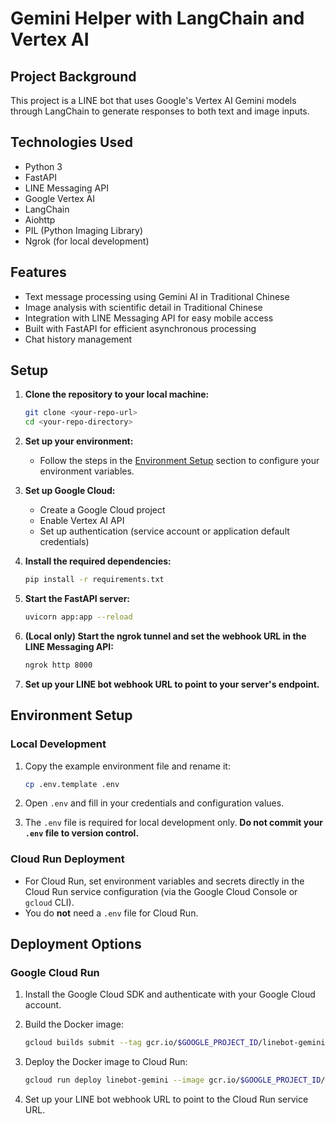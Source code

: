 # Gemini Helper with LangChain and Vertex AI

## Project Background

This project is a LINE bot that uses Google's Vertex AI Gemini models through LangChain to generate responses to both text and image inputs.

## Technologies Used

- Python 3
- FastAPI
- LINE Messaging API
- Google Vertex AI
- LangChain
- Aiohttp
- PIL (Python Imaging Library)
- Ngrok (for local development)

## Features

- Text message processing using Gemini AI in Traditional Chinese
- Image analysis with scientific detail in Traditional Chinese
- Integration with LINE Messaging API for easy mobile access
- Built with FastAPI for efficient asynchronous processing
- Chat history management

## Setup

1. **Clone the repository to your local machine:**

   ```bash
   git clone <your-repo-url>
   cd <your-repo-directory>
   ```

2. **Set up your environment:**
   - Follow the steps in the [Environment Setup](#environment-setup) section to configure your environment variables.

3. **Set up Google Cloud:**
   - Create a Google Cloud project
   - Enable Vertex AI API
   - Set up authentication (service account or application default credentials)

4. **Install the required dependencies:**

   ```bash
   pip install -r requirements.txt
   ```

5. **Start the FastAPI server:**

   ```bash
   uvicorn app:app --reload
   ```

6. **(Local only) Start the ngrok tunnel and set the webhook URL in the LINE Messaging API:**

   ```bash
   ngrok http 8000
   ```

7. **Set up your LINE bot webhook URL to point to your server's endpoint.**

## Environment Setup

### Local Development

1. Copy the example environment file and rename it:

   ```sh
   cp .env.template .env
   ```

2. Open `.env` and fill in your credentials and configuration values.
3. The `.env` file is required for local development only. **Do not commit your `.env` file to version control.**

### Cloud Run Deployment

- For Cloud Run, set environment variables and secrets directly in the Cloud Run service configuration (via the Google Cloud Console or `gcloud` CLI).
- You do **not** need a `.env` file for Cloud Run.

## Deployment Options

### Google Cloud Run

1. Install the Google Cloud SDK and authenticate with your Google Cloud account.
2. Build the Docker image:

   ```bash
   gcloud builds submit --tag gcr.io/$GOOGLE_PROJECT_ID/linebot-gemini
   ```

3. Deploy the Docker image to Cloud Run:

   ```bash
   gcloud run deploy linebot-gemini --image gcr.io/$GOOGLE_PROJECT_ID/linebot-gemini --platform managed --region $GOOGLE_LOCATION --allow-unauthenticated
   ```

4. Set up your LINE bot webhook URL to point to the Cloud Run service URL.
